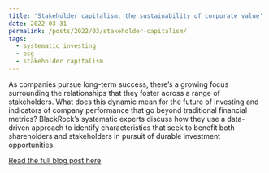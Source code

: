```yaml
---
title: 'Stakeholder capitalism: the sustainability of corporate value'
date: 2022-03-31
permalink: /posts/2022/03/stakeholder-capitalism/
tags:
  - systematic investing
  - esg
  - stakeholder capitalism
---
```


As companies pursue long-term success, there’s a growing focus surrounding the relationships that they foster across a range of stakeholders. What does this dynamic mean for the future of investing and indicators of company performance that go beyond traditional financial metrics? BlackRock’s systematic experts discuss how they use a data-driven approach to identify characteristics that seek to benefit both shareholders and stakeholders in pursuit of durable investment opportunities.

[Read the full blog post here](https://www.blackrock.com/corporate/insights/stakeholder-capitalism-investing)

